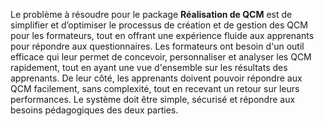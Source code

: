 Le problème à résoudre pour le package **Réalisation de QCM** est de simplifier et d’optimiser le processus de création et de gestion des QCM pour les formateurs, tout en offrant une expérience fluide aux apprenants pour répondre aux questionnaires. Les formateurs ont besoin d'un outil efficace qui leur permet de concevoir, personnaliser et analyser les QCM rapidement, tout en ayant une vue d'ensemble sur les résultats des apprenants. De leur côté, les apprenants doivent pouvoir répondre aux QCM facilement, sans complexité, tout en recevant un retour sur leurs performances. Le système doit être simple, sécurisé et répondre aux besoins pédagogiques des deux parties.